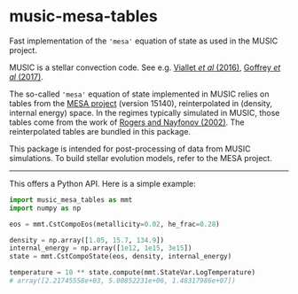 # music-mesa-tables

Fast implementation of the `'mesa'` equation of state as used in the MUSIC
project.

MUSIC is a stellar convection code. See e.g.
[Viallet _et al_ (2016)](https://doi.org/10.1051/0004-6361/201527339),
[Goffrey _et al_ (2017)](https://doi.org/10.1051/0004-6361/201628960).

The so-called `'mesa'` equation of state implemented in MUSIC relies on tables
from the [MESA project](https://docs.mesastar.org) (version 15140),
reinterpolated in (density, internal energy) space. In the regimes typically
simulated in MUSIC, those tables come from the work of
[Rogers and Nayfonov (2002)](https://doi.org/10.1086/341894).
The reinterpolated tables are bundled in this package.

This package is intended for post-processing of data from MUSIC simulations.
To build stellar evolution models, refer to the MESA project.

---

This offers a Python API. Here is a simple example:

```python
import music_mesa_tables as mmt
import numpy as np

eos = mmt.CstCompoEos(metallicity=0.02, he_frac=0.28)

density = np.array([1.05, 15.7, 134.9])
internal_energy = np.array([1e12, 1e15, 3e15])
state = mmt.CstCompoState(eos, density, internal_energy)

temperature = 10 ** state.compute(mmt.StateVar.LogTemperature)
# array([2.21745558e+03, 5.00852231e+06, 1.48317986e+07])
```
